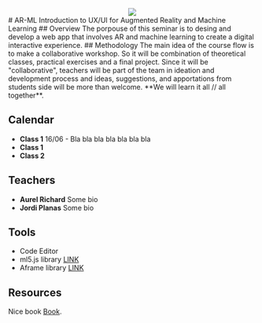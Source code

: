 
<div style="text-align:center"><img src="https://img.freepik.com/vector-gratis/machine-learning-banner-web-icon-set-mineria-datos-algoritmo-red-neuronal_35632-107.jpg?size=626&ext=jpg" /></div>
# AR-ML
Introduction to UX/UI for Augmented Reality and Machine Learning
## Overview
The porpouse of this seminar is to desing and develop a web app that involves AR and machine learning to create a digital interactive experience. 
## Methodology
The main idea of the course flow is to make a collaborative workshop. So it will be combination of theoretical classes, practical exercises and a final project. Since it will be "collaborative", teachers will be part of the team in ideation and development process and ideas, suggestions, and apportations from students side will be more than welcome. **We will learn it all // all together**.

## Calendar
- **Class 1**  16/06 - Bla bla bla bla bla bla bla
- **Class 1**
- **Class 2**
## Teachers
- **Aurel Richard**
Some bio
- **Jordi Planas**
Some bio
## Tools
- Code Editor
- ml5.js library [LINK](https://google.com/)
- Aframe library [LINK](https://google.com/)
## Resources
Nice book [Book](https://google.com/).

